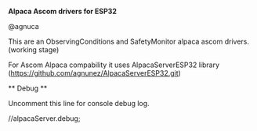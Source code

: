 **Alpaca Ascom drivers for ESP32**

@agnuca

This are an ObservingConditions and SafetyMonitor alpaca ascom drivers. (working stage)

For Ascom Alpaca compability it uses AlpacaServerESP32 library (https://github.com/agnunez/AlpacaServerESP32.git)


** Debug **

Uncomment this line for console debug log.

  //alpacaServer.debug;
